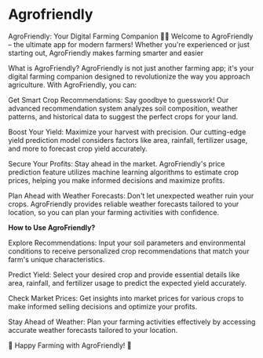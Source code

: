 # Agrofriendly


AgroFriendly: Your Digital Farming Companion 🌱🚜
Welcome to AgroFriendly – the ultimate app for modern farmers! Whether you're experienced or just starting out, AgroFriendly makes farming smarter and easier

What is AgroFriendly?
AgroFriendly is not just another farming app; it's your digital farming companion designed to revolutionize the way you approach agriculture. With AgroFriendly, you can:

Get Smart Crop Recommendations: Say goodbye to guesswork! Our advanced recommendation system analyzes soil composition, weather patterns, and historical data to suggest the perfect crops for your land.

Boost Your Yield: Maximize your harvest with precision. Our cutting-edge yield prediction model considers factors like area, rainfall, fertilizer usage, and more to forecast crop yield accurately.

Secure Your Profits: Stay ahead in the market. AgroFriendly's price prediction feature utilizes machine learning algorithms to estimate crop prices, helping you make informed decisions and maximize profits.

Plan Ahead with Weather Forecasts: Don't let unexpected weather ruin your crops. AgroFriendly provides reliable weather forecasts tailored to your location, so you can plan your farming activities with confidence.

**How to Use AgroFriendly?**

Explore Recommendations: Input your soil parameters and environmental conditions to receive personalized crop recommendations that match your farm's unique characteristics.

Predict Yield: Select your desired crop and provide essential details like area, rainfall, and fertilizer usage to predict the expected yield accurately.

Check Market Prices: Get insights into market prices for various crops to make informed selling decisions and optimize your profits.

Stay Ahead of Weather: Plan your farming activities effectively by accessing accurate weather forecasts tailored to your location.

🌾 Happy Farming with AgroFriendly! 🚀
